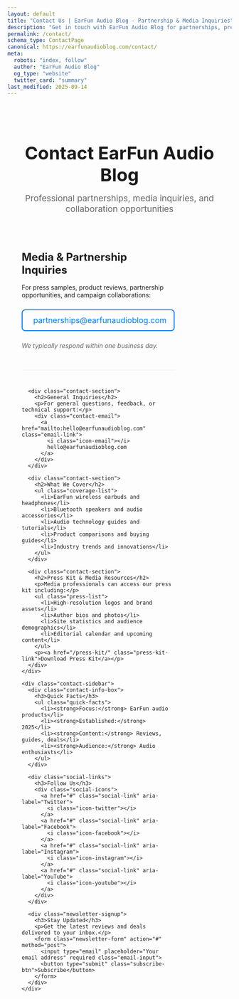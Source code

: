 ```yaml
---
layout: default
title: "Contact Us | EarFun Audio Blog - Partnership & Media Inquiries"
description: "Get in touch with EarFun Audio Blog for partnerships, press samples, reviews, and campaign collaboration. Professional audio industry connections."
permalink: /contact/
schema_type: ContactPage
canonical: https://earfunaudioblog.com/contact/
meta:
  robots: "index, follow"
  author: "EarFun Audio Blog"
  og_type: "website"
  twitter_card: "summary"
last_modified: 2025-09-14
---
```


<div class="contact-container">
  <div class="contact-header">
    <h1 class="contact-title">Contact EarFun Audio Blog</h1>
    <p class="contact-subtitle">Professional partnerships, media inquiries, and collaboration opportunities</p>
  </div>

  <div class="contact-content">
    <div class="contact-main">
      <div class="contact-section">
        <h2>Media & Partnership Inquiries</h2>
        <p>For press samples, product reviews, partnership opportunities, and campaign collaborations:</p>
        <div class="contact-email">
          <a href="mailto:partnerships@earfunaudioblog.com" class="email-link">
            <i class="icon-email"></i>
            partnerships@earfunaudioblog.com
          </a>
        </div>
        <p class="response-time">We typically respond within one business day.</p>
      </div>

      <div class="contact-section">
        <h2>General Inquiries</h2>
        <p>For general questions, feedback, or technical support:</p>
        <div class="contact-email">
          <a href="mailto:hello@earfunaudioblog.com" class="email-link">
            <i class="icon-email"></i>
            hello@earfunaudioblog.com
          </a>
        </div>
      </div>

      <div class="contact-section">
        <h2>What We Cover</h2>
        <ul class="coverage-list">
          <li>EarFun wireless earbuds and headphones</li>
          <li>Bluetooth speakers and audio accessories</li>
          <li>Audio technology guides and tutorials</li>
          <li>Product comparisons and buying guides</li>
          <li>Industry trends and innovations</li>
        </ul>
      </div>

      <div class="contact-section">
        <h2>Press Kit & Media Resources</h2>
        <p>Media professionals can access our press kit including:</p>
        <ul class="press-list">
          <li>High-resolution logos and brand assets</li>
          <li>Author bios and photos</li>
          <li>Site statistics and audience demographics</li>
          <li>Editorial calendar and upcoming content</li>
        </ul>
        <p><a href="/press-kit/" class="press-kit-link">Download Press Kit</a></p>
      </div>
    </div>

    <div class="contact-sidebar">
      <div class="contact-info-box">
        <h3>Quick Facts</h3>
        <ul class="quick-facts">
          <li><strong>Focus:</strong> EarFun audio products</li>
          <li><strong>Established:</strong> 2025</li>
          <li><strong>Content:</strong> Reviews, guides, deals</li>
          <li><strong>Audience:</strong> Audio enthusiasts</li>
        </ul>
      </div>

      <div class="social-links">
        <h3>Follow Us</h3>
        <div class="social-icons">
          <a href="#" class="social-link" aria-label="Twitter">
            <i class="icon-twitter"></i>
          </a>
          <a href="#" class="social-link" aria-label="Facebook">
            <i class="icon-facebook"></i>
          </a>
          <a href="#" class="social-link" aria-label="Instagram">
            <i class="icon-instagram"></i>
          </a>
          <a href="#" class="social-link" aria-label="YouTube">
            <i class="icon-youtube"></i>
          </a>
        </div>
      </div>

      <div class="newsletter-signup">
        <h3>Stay Updated</h3>
        <p>Get the latest reviews and deals delivered to your inbox.</p>
        <form class="newsletter-form" action="#" method="post">
          <input type="email" placeholder="Your email address" required class="email-input">
          <button type="submit" class="subscribe-btn">Subscribe</button>
        </form>
      </div>
    </div>
  </div>
</div>

<style>
.contact-container {
  max-width: 1200px;
  margin: 0 auto;
  padding: 2rem;
}

.contact-header {
  text-align: center;
  margin-bottom: 3rem;
}

.contact-title {
  font-size: 2.5rem;
  color: #1a1a1a;
  margin-bottom: 1rem;
}

.contact-subtitle {
  font-size: 1.2rem;
  color: #666;
  max-width: 600px;
  margin: 0 auto;
}

.contact-content {
  display: grid;
  grid-template-columns: 2fr 1fr;
  gap: 3rem;
}

.contact-section {
  margin-bottom: 2.5rem;
  padding-bottom: 2rem;
  border-bottom: 1px solid #eee;
}

.contact-section:last-child {
  border-bottom: none;
}

.contact-section h2 {
  color: #1a1a1a;
  font-size: 1.5rem;
  margin-bottom: 1rem;
}

.contact-email {
  margin: 1.5rem 0;
}

.email-link {
  display: inline-flex;
  align-items: center;
  gap: 0.5rem;
  font-size: 1.1rem;
  color: #007bff;
  text-decoration: none;
  padding: 0.75rem 1rem;
  border: 2px solid #007bff;
  border-radius: 8px;
  transition: all 0.3s ease;
}

.email-link:hover {
  background-color: #007bff;
  color: white;
}

.response-time {
  font-style: italic;
  color: #666;
  margin-top: 1rem;
}

.coverage-list,
.press-list,
.quick-facts {
  list-style: none;
  padding: 0;
}

.coverage-list li,
.press-list li {
  padding: 0.5rem 0;
  border-bottom: 1px solid #f0f0f0;
}

.coverage-list li:before,
.press-list li:before {
  content: "✓";
  color: #28a745;
  font-weight: bold;
  margin-right: 0.5rem;
}

.press-kit-link {
  display: inline-block;
  margin-top: 1rem;
  padding: 0.75rem 1.5rem;
  background-color: #28a745;
  color: white;
  text-decoration: none;
  border-radius: 8px;
  transition: background-color 0.3s ease;
}

.press-kit-link:hover {
  background-color: #218838;
}

.contact-sidebar {
  display: flex;
  flex-direction: column;
  gap: 2rem;
}

.contact-info-box,
.social-links,
.newsletter-signup {
  background-color: #f8f9fa;
  padding: 1.5rem;
  border-radius: 12px;
  border: 1px solid #e9ecef;
}

.contact-info-box h3,
.social-links h3,
.newsletter-signup h3 {
  margin-top: 0;
  color: #1a1a1a;
  font-size: 1.2rem;
}

.quick-facts li {
  padding: 0.5rem 0;
  display: flex;
  justify-content: space-between;
}

.social-icons {
  display: flex;
  gap: 1rem;
  margin-top: 1rem;
}

.social-link {
  display: flex;
  align-items: center;
  justify-content: center;
  width: 40px;
  height: 40px;
  background-color: #007bff;
  color: white;
  text-decoration: none;
  border-radius: 50%;
  transition: background-color 0.3s ease;
}

.social-link:hover {
  background-color: #0056b3;
}

.newsletter-form {
  display: flex;
  flex-direction: column;
  gap: 1rem;
  margin-top: 1rem;
}

.email-input {
  padding: 0.75rem;
  border: 1px solid #ddd;
  border-radius: 6px;
  font-size: 1rem;
}

.subscribe-btn {
  padding: 0.75rem;
  background-color: #007bff;
  color: white;
  border: none;
  border-radius: 6px;
  font-size: 1rem;
  cursor: pointer;
  transition: background-color 0.3s ease;
}

.subscribe-btn:hover {
  background-color: #0056b3;
}

@media (max-width: 768px) {
  .contact-content {
    grid-template-columns: 1fr;
    gap: 2rem;
  }
  
  .contact-title {
    font-size: 2rem;
  }
  
  .contact-container {
    padding: 1rem;
  }
}
</style>

<script type="application/ld+json">
{
  "@context": "https://schema.org",
  "@type": "ContactPage",
  "name": "Contact EarFun Audio Blog",
  "description": "Contact EarFun Audio Blog for partnerships, press samples, reviews, and collaboration opportunities in the audio industry.",
  "url": "https://earfunaudioblog.com/contact/",
  "mainEntity": {
    "@type": "Organization",
    "name": "EarFun Audio Blog",
    "email": "partnerships@earfunaudioblog.com",
    "contactPoint": [{
      "@type": "ContactPoint",
      "contactType": "Media Inquiries",
      "email": "partnerships@earfunaudioblog.com",
      "areaServed": "Worldwide",
      "availableLanguage": "English"
    }, {
      "@type": "ContactPoint", 
      "contactType": "General Support",
      "email": "hello@earfunaudioblog.com",
      "areaServed": "Worldwide",
      "availableLanguage": "English"
    }]
  }
}
</script>
